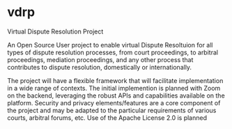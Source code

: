 # vdrp
Virtual Dispute Resolution Project

An Open Source User project to enable virtual Dispute Resoltuion for all types of dispute resolution processes, from court proceedings, to arbitral proceedings, mediation proceedings, and any other process that contributes to dispute resolution, domestically or internationally. 

The project will have a flexible framework that will facilitate implementation in a wide range of contexts.  The initial implemention is planned with Zoom on the backend, leveraging the robust APIs and capabilities available on the platform. Security and privacy elements/features are a core component of the project and may be adapted to the particular requirements of various courts, arbitral forums, etc. Use of the Apache License 2.0 is planned
